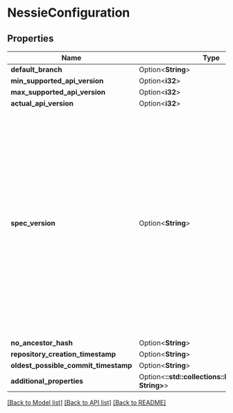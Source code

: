 # NessieConfiguration

## Properties

Name | Type | Description | Notes
------------ | ------------- | ------------- | -------------
**default_branch** | Option<**String**> |  | [optional]
**min_supported_api_version** | Option<**i32**> |  | [optional]
**max_supported_api_version** | Option<**i32**> |  | [optional]
**actual_api_version** | Option<**i32**> |  | [optional]
**spec_version** | Option<**String**> | Semver version representing the behavior of the Nessie server.  Additional functionality might be added to Nessie servers within a \"spec major version\" in a non-breaking way. Clients are encouraged to check the spec version when using such added functionality. | [optional]
**no_ancestor_hash** | Option<**String**> |  | [optional]
**repository_creation_timestamp** | Option<**String**> |  | [optional]
**oldest_possible_commit_timestamp** | Option<**String**> |  | [optional]
**additional_properties** | Option<**::std::collections::HashMap<String, String>**> |  | [optional]

[[Back to Model list]](../README.md#documentation-for-models) [[Back to API list]](../README.md#documentation-for-api-endpoints) [[Back to README]](../README.md)


